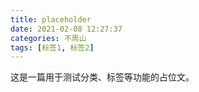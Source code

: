 ```yaml
---
title: placeholder
date: 2021-02-08 12:27:37
categories: 不周山
tags: [标签1, 标签2]
---
```


这是一篇用于测试分类、标签等功能的占位文。
